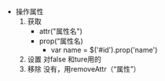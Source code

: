 * 操作属性
  1. 获取
      * attr("属性名")
      * prop(“属性名)
           * var name =  $('#id').prop('name')
  2. 设置
	  对false 和ture用的
  3. 移除
  没有，用removeAttr（“属性”）
